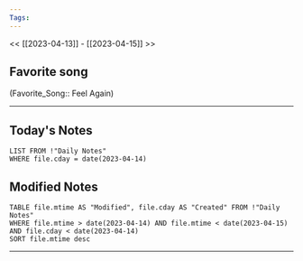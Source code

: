 ```yaml
---
Tags:
---
```

<< [[2023-04-13]] - [[2023-04-15]] >>
## Favorite song
(Favorite_Song:: Feel Again)

___
## Today's Notes
```dataview
LIST FROM !"Daily Notes"
WHERE file.cday = date(2023-04-14)
```
## Modified Notes
```dataview
TABLE file.mtime AS "Modified", file.cday AS "Created" FROM !"Daily Notes" 
WHERE file.mtime > date(2023-04-14) AND file.mtime < date(2023-04-15) AND file.cday < date(2023-04-14)
SORT file.mtime desc
```
___
